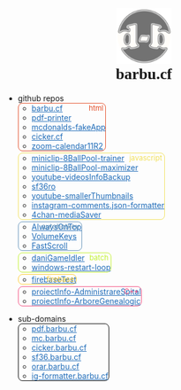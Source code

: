 <div style="text-align:center;">
  <a href="https://github.com/daniel-barbu"><img src="/img/favicon.png?" width="100px"></a>
  <h1 style="font-family:'Cooper Black 2'; margin-top:0 !important;">barbu.cf</h1>
</div>

<ul><li> github repos
  <ul class="ulBorder" style="/*transform:skew(-10deg);*/ border-color:#E34C26">
    <div class="ulText" style="color:#E34C26">html</div>
    <li> <a href="https://github.com/daniel-barbu/barbu.cf">barbu.cf</a></li>
    <li> <a href="https://github.com/daniel-barbu/pdf-printer">pdf-printer</a></li>
    <li> <a href="https://github.com/daniel-barbu/mcdonalds-fakeApp">mcdonalds-fakeApp</a></li>
    <li> <a href="https://github.com/daniel-barbu/cicker.cf">cicker.cf</a></li>
    <li> <a href="https://github.com/daniel-barbu/zoom-calendar">zoom-calendar11R2</a></li>
  </ul>
  <ul class="ulBorder" style="/*transform:skew(-10deg);*/ border-color:#F1E05A">
    <div class="ulText" style="color:#F1E05A">javascript</div>
    <li> <a href="https://github.com/daniel-barbu/miniclip-8BallPool-trainer">miniclip-8BallPool-trainer</a></li>
    <li> <a href="https://github.com/daniel-barbu/miniclip-8BallPool-maximizer">miniclip-8BallPool-maximizer</a></li>
    <li> <a href="https://github.com/daniel-barbu/youtube-videosInfoBackup">youtube-videosInfoBackup</a></li>
    <li> <a href="https://github.com/daniel-barbu/sf36ro">sf36ro</a></li>
    <li> <a href="https://github.com/daniel-barbu/youtube-smallerThumbnails">youtube-smallerThumbnails</a></li>
    <li> <a href="https://github.com/daniel-barbu/instagram-comments.json-formatter">instagram-comments.json-formatter</a></li>
    <li> <a href="https://github.com/daniel-barbu/4chan-mediaSaver">4chan-mediaSaver</a></li>
  </ul>
  <ul class="ulBorder" style="/*transform:skew(-10deg);*/ border-color:#6594B9">
    <div class="ulText" style="color:#6594B9">autohotkey</div>
    <li> <a href="https://github.com/daniel-barbu/AlwaysOnTop">AlwaysOnTop</a></li>
    <li> <a href="https://github.com/daniel-barbu/VolumeKeys">VolumeKeys</a></li>
    <li> <a href="https://github.com/daniel-barbu/FastScroll">FastScroll</a></li>
  </ul>
  <ul class="ulBorder" style="/*transform:skew(-10deg);*/ border-color:#C1F12E">
    <div class="ulText" style="color:#C1F12E">batch</div>
    <li> <a href="https://github.com/daniel-barbu/daniGameIdler">daniGameIdler</a></li>
    <li> <a href="https://github.com/daniel-barbu/windows-restart-loop">windows-restart-loop</a></li>
  </ul>
  <ul class="ulBorder" style="/*transform:skew(-10deg);*/ border-color:#FFCB2C">
    <div class="ulText" style="color:#FFCB2C">firebase</div>
    <li> <a href="https://github.com/daniel-barbu/firebaseTest">firebaseTest</a></li>
  </ul>
  <ul class="ulBorder" style="/*transform:skew(-10deg);*/ border-color:#F34B7D">
    <div class="ulText" style="color:#F34B7D">C++</div>
    <li> <a href="https://github.com/daniel-barbu/proiectInfo-AdministrareSpital">proiectInfo-AdministrareSpital</a></li>
    <li> <a href="https://github.com/daniel-barbu/proiectInfo-ArboreGenealogic">proiectInfo-ArboreGenealogic</a></li>
  </ul>
</li></ul>
<ul><li> sub-domains
  <ul class="ulBorder" style="/*transform:skew(-10deg);*/ border-color:#000000">
    <li> <a href="https://pdf.barbu.cf">pdf.barbu.cf</a></li>
    <li> <a href="https://mc.barbu.cf">mc.barbu.cf</a></li>
    <li> <a href="https://cicker.barbu.cf">cicker.barbu.cf</a></li>
    <li> <a href="https://sf36.barbu.cf">sf36.barbu.cf</a></li>
    <li> <a href="https://orar.barbu.cf">orar.barbu.cf</a></li>
    <li> <a href="https://ig-formatter.barbu.cf">ig-formatter.barbu.cf</a></li>
  </ul>
</li></ul>

<style>
  @font-face {font-family:'Cooper Black 2'; src:url(fonts/CooperBlack2.woff);}
  @font-face {font-family:'Lucida Sans Unicode'; src:url(fonts/LucidaSansUnicode.woff);}
  .markdown-body {font-family:'Lucida Sans Unicode'; font-size:19px; max-width:max-content;}
  a {color:#1E6BB8 !important;}
  .ulBorder {width:fit-content; border:1px solid; border-radius:8px; margin-bottom:3px !important; position:relative;}
  .ulText {position:absolute; right:4px; font-size:small;}
</style>
<script>
  document.getElementsByTagName("h1")[0].remove();
  document.getElementsByTagName("title")[0].textContent="barbu.cf";
  var link=document.createElement("link"); link.rel="icon"; link.href="/img/favicon.png?"; document.getElementsByTagName("head")[0].appendChild(link);
  //document.getElementsByClassName("ulBorder")[1].style.width=document.getElementsByClassName("ulBorder")[1].clientWidth*1.2+"px";
  document.getElementsByClassName("ulBorder")[0].style.width=document.getElementsByClassName("ulBorder")[1].clientWidth+"px";
  for (var i=2; i<document.getElementsByClassName("ulBorder").length; i++) document.getElementsByClassName("ulBorder")[i].style.width=document.getElementsByClassName("ulBorder")[1].clientWidth+"px";
</script>
<meta name="viewport" content="width=device-width, initial-scale=0.85, user-scalable=no" />
